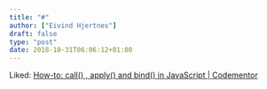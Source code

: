 ```yaml
---
title: "#"
author: ["Eivind Hjertnes"]
draft: false
type: "post"
date: 2018-10-31T06:06:12+01:00
---
```


Liked:
[How-to:
call() , apply() and bind() in JavaScript | Codementor](https://www.codementor.io/niladrisekhardutta/how-to-call-apply-and-bind-in-javascript-8i1jca6jp)
